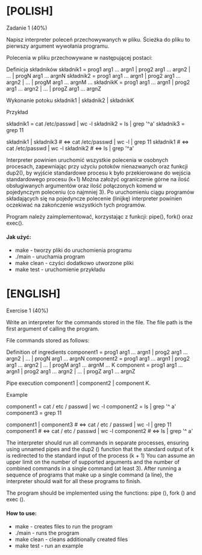 # [POLISH]

Zadanie 1 (40%)

Napisz interpreter poleceń przechowywanych w pliku. Ścieżka do pliku to pierwszy argument wywołania programu.

Polecenia w pliku przechowywane  w następującej postaci: 

Definicja składników
składnik1 = prog1 arg1 ... argn1 | prog2 arg1 ... argn2 | ... | progN arg1 ... argnN
składnik2 = prog1 arg1 ... argn1 | prog2 arg1 ... argn2 | ... | progM arg1 ... argnM
...
składnikK = prog1 arg1 ... argn1 | prog2 arg1 ... argn2 | ... | progZ arg1 ... argnZ

Wykonanie potoku
składnik1 | składnik2 | składnikK

Przykład

składnik1 = cat /etc/passwd | wc -l
składnik2 = ls | grep '^a'
składnik3 = grep 11

składnik1 | składnik3 # ⇔ cat /etc/passwd | wc -l | grep 11 
składnik1             # ⇔ cat /etc/passwd | wc -l
składnik2             # ⇔ ls | grep '^a'

Interpreter powinien uruchomić wszystkie polecenia w osobnych procesach, zapewniając przy użyciu potoków nienazwanych oraz funkcji dup2(), by wyjście standardowe procesu k było przekierowane do wejścia standardowego procesu (k+1)
Można założyć ograniczenie górne na ilość obsługiwanych argumentów oraz ilość połączonych komend w pojedynczym poleceniu (co najmniej 3).
Po uruchomieniu ciągu programów składających się na pojedyncze polecenie (linijkę) interpreter powinien oczekiwać na zakończenie wszystkich tych programów.

Program należy zaimplementować, korzystając z funkcji: pipe(), fork() oraz exec().

#### Jak użyć:
* make - tworzy pliki do uruchomienia programu
* ./main - uruchamia program
* make clean - czyści dodatkowo utworzone pliki
* make test - uruchomienie przykładu

# [ENGLISH]

Exercise 1 (40%)

Write an interpreter for the commands stored in the file. The file path is the first argument of calling the program.

File commands stored as follows:

Definition of ingredients
component1 = prog1 arg1 ... argn1 | prog2 arg1 ... argn2 | ... | progN arg1 ... argnN
component2 = prog1 arg1 ... argn1 | prog2 arg1 ... argn2 | ... | progM arg1 ... argnM
...
K component = prog1 arg1 ... argn1 | prog2 arg1 ... argn2 | ... | progZ arg1 ... argnZ

Pipe execution
component1 | component2 | component K.

Example

component1 = cat / etc / passwd | wc -l
component2 = ls | grep '^ a'
component3 = grep 11

component1 | component3 # ⇔ cat / etc / passwd | wc -l | grep 11
component1 # ⇔ cat / etc / passwd | wc -l
component2 # ⇔ ls | grep '^ a'

The interpreter should run all commands in separate processes, ensuring using unnamed pipes and the dup2 () function that the standard output of k is redirected to the standard input of the process (k + 1)
You can assume an upper limit on the number of supported arguments and the number of combined commands in a single command (at least 3).
After running a sequence of programs that make up a single command (a line), the interpreter should wait for all these programs to finish.

The program should be implemented using the functions: pipe (), fork () and exec ().

#### How to use:
* make - creates files to run the program
* ./main - runs the program
* make clean - cleans additionally created files
* make test - run an example

